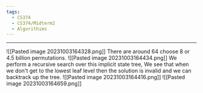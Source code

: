 ```yaml
---
tags:
  - CS374
  - CS374/Midterm2
  - Algorithims
---
```

---
![[Pasted image 20231003164328.png]]
There are around 64 choose 8 or 4.5 billion permutations.
![[Pasted image 20231003164434.png]]
We perform a recursive search over this implicit state tree, We see that when we don't get to the lowest leaf level then the solution is invalid and we can backtrack up the tree.
![[Pasted image 20231003164416.png]]
![[Pasted image 20231003164659.png]]
